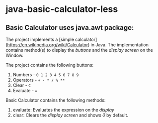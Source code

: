 # java-basic-calculator-less
## Basic Calculator uses java.awt package:

The project implements a [simple calculator] (https://en.wikipedia.org/wiki/Calculator) in Java. The implementation contains method(s) to display the _buttons_ and the _display screen_ on the Window.

The project contains the following buttons:

1. Numbers - `0 1 2 3 4 5 6 7 8 9`
2.  Operators - `+ - * / % **`
3.  Clear - `C`
4.  Evaluate - `=`

Basic Calculator contains the following methods:

1. evaluate: Evaluates the expression on the _display_
2. clear: Clears the _display screen_ and shows _0_ by default.
